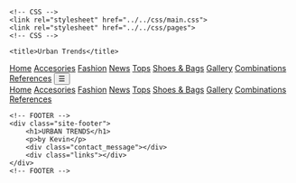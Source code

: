 <html lang="en">
<head>
    <meta charset="UTF-8">
    <meta name="viewport" content="width=device-width, initial-scale=1.0">
    <meta name="description" content="Urban Trends - Your go-to fashion destination for accessories, shoes, bags, and the latest trends.">
    <link rel="icon" type="image/x-icon" href="../../img/logo.svg">

    <!-- CSS -->
    <link rel="stylesheet" href="../../css/main.css">
    <link rel="stylesheet" href="../../css/pages">
    <!-- CSS -->

    <title>Urban Trends</title>
</head>
<body>
    <!-- HEADER -->
    <div class="site-header">
        <a href="../homepage/index.html"><span id="logo"></span></a>
        <a href="../homepage/index.html">Home</a>
        <a href="../accessories/index.html">Accesories</a>
        <a href="../fashion_design/index.html">Fashion</a>
        <a href="../news_fashion_alert/index.html">News</a>
        <a href="../dress_clothes_jeans/index.html">Tops</a>
        <a href="../shoes_bags/index.html">Shoes & Bags</a>
        <a href="../styles_fashion_gallery/index.html">Gallery</a>
        <a href="../tips_and_tricks_combinations/index.html">Combinations</a>
        <a href="../designers_references/index.html">References</a>
        <button onclick="hamburger()">☰</button>
    </div>
    <div class="container">
        <div class="hamburger hidden" id="hamburger">
            <a href="../homepage/index.html">Home</a>
            <a href="../accessories/index.html">Accesories</a>
            <a href="../fashion_design/index.html">Fashion</a>
            <a href="../news_fashion_alert/index.html">News</a>
            <a href="../dress_clothes_jeans/index.html">Tops</a>
            <a href="../shoes_bags/index.html">Shoes & Bags</a>
            <a href="../styles_fashion_gallery/index.html">Gallery</a>
            <a href="../tips_and_tricks_combinations/index.html">Combinations</a>
            <a href="../designers_references/index.html">References</a>
        </div>
    </div>
    <!-- HEADER -->


    
    <!-- FOOTER -->
    <div class="site-footer">
        <h1>URBAN TRENDS</h1>
        <p>by Kevin</p>
        <div class="contact_message"></div>
        <div class="links"></div>
    </div>
    <!-- FOOTER -->
</body>
<script src="app.js"></script>
<script src="../../css/layout/header.js"></script>
</html>